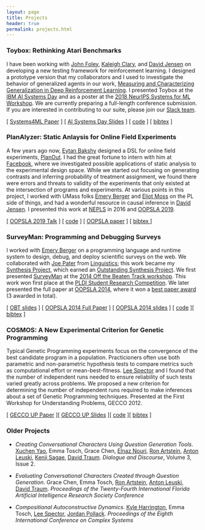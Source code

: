 ```yaml
---
layout: page
title: Projects
header: true
permalink: projects.html
---
```


### Toybox: Rethinking Atari Benchmarks

I have been working with [John Foley](http://jjfoley.me), [Kaleigh Clary](http://cs.umass.edu/~kclary), and [David Jensen](http://cs.umass.edu/~jensen) on developing a new testing framework for reinforcement learning. I designed a prototype version that my collaborators and I used to investigate the behavior of generalized agents in our work, [Measuring and Characterizing Generalization in Deep Reinforcement Learning](https://arxiv.org/pdf/1812.02868.pdf). I presented Toybox at the [IBM AI Systems Day](https://researcher.watson.ibm.com/researcher/view_group.php?id=9595) and as a poster at the [2018 NeurIPS Systems for ML Workshop](http://learningsys.org/nips18/acceptedpapers.html). We are currently preparing a full-length conference submission. If you are interested in contributing to our suite, please join our [Slack team](http://openthetoybox.slack.com).

[ <a href="https://arxiv.org/pdf/1812.02850.pdf">Systems4ML Paper</a> ] [ <a href="{{ base.url }}/2018-10-03-IBM-AI-Systems.pptx">AI Systems Day Slides</a> ] [ <a href="https://github.com/KDL-umass/Toybox">code</a> ] [ <a href="toybox.bib">bibtex</a> ]

### PlanAlyzer: Static Anlaysis for Online Field Experiments

A few years ago now, [Eytan Bakshy](https://eytan.github.io/) designed a DSL for online field experiments, [PlanOut](https://facebook.github.io/planout/). I had the great fortune to intern with him at [Facebook](https://research.fb.com/core-data-science/), where we investigated possible applications of static analysis to the experimental design space. While we started out focusing on generating contrasts and inferring probability of treatment assignment, we found there were errors and threats to validity of the experiments that only existed at the intersection of programs and experiments.  At various points in this project, I worked with UMass folks [Emery Berger](http://cs.umass.edu/~eberger) and [Eliot Moss](http://cs.umass.edu/~moss) on the PL side of things, and had a wonderful resource in causal inference in [David Jensen](http://cs.umass.edu/~jensen). I presented this work at [NEPLS](https://www.nepls.org/Events/29/) in 2016 and [OOPSLA 2019](https://2019.splashcon.org/program/program-splash-2019). 

[ <a href="https://www.youtube.com/watch?v=F0KdOOXKy1M&list=PLyrlk8Xaylp6enzqOraP0sSd5HzVq3DZ5&index=69&t=0s">OOPSLA 2019 Talk</a> ] [ <a href="https://github.com/KDL-umass/PlanAlyzer">code</a> ] [ <a href="https://github.com/KDL-umass/PlanAlyzer">OOPSLA paper</a> ] [ <a href=""> bibtex </a> ]

### SurveyMan: Programming and Debugging Surveys

I worked with [Emery Berger](http://www.cs.umass.edu/~emery) on a programming language and runtime system to design, debug, and deploy scientific surveys on the web. We collaborated with [Joe Pater](http://blogs.umass.edu/pater) from [Linguistics](http://www.umass.edu/linguist); this work became my [Synthesis Project](https://www.cs.umass.edu/grads/synthesis-and-ms-project), which earned an [Outstanding Synthesis Project](https://www.cs.umass.edu/oaa2015). We first presented [SurveyMan](http://surveyman.org) at the [2014 Off the Beaten Track workshop](http://popl-obt-2014.cs.brown.edu). This work won first place at the [PLDI Student Research Competition](https://www.cs.umass.edu/news/latest-news/pldi-2014-awards-emery-berger-and-plasma-students). We later presented the full paper at [OOPSLA 2014](http://2014.splashcon.org/program/program-splash2014), where it won a [best paper award](http://www.nsf.gov/news/news_summ.jsp?cntn_id=133191&org=NSF) (3 awarded in total).

[ <a href="papers/SurveyMan-OBT.m4v">OBT slides</a> ] [ <a href="http://dl.acm.org/citation.cfm?id=2660206">OOPSLA 2014 Full Paper</a> ] [ <a href="newpsla2014.pdf">OOPSLA 2014 slides</a> ] [ <a href="https://github.com/KDL-umass/PlanAlyzer">code</a> ][ <a href="surveyman.bib">bibtex</a> ]

### COSMOS: A New Experimental Criterion for Genetic Programming

Typical Genetic Programming experiments focus on the convergence of the best candidate program in a population. Practicioners often use both parametric and non-parametric hypothesis tests to compare metrics such as computational effort or mean-best-fitness. [Lee Spector](http://faculty.hampshire.edu/lspector/) and I found that the number of independent runs needed to ensure reliability of such tests varied greatly across problems. We proposed a new criterion for determining the number of independent runs required to make inferences about a set of Genetic Programming techniques. Presented at the First Workshop for Understanding Problems, GECCO 2012.

[ <a href="papers/cosmos_paper.pdf">GECCO UP Paper</a> ][ <a href="papers/cosmos_slides.pdf">GECCO UP Slides</a> ][ <a href="http://github.com/etosch/COSMOS.git">code</a> ][ <a href="cosmos.bib">bibtex</a> ]


### Older Projects

* _Creating Conversational Characters Using Question Generation Tools_.
[Xuchen Yao](http://cs.jhu.edu/~xuchen), Emma Tosch, Grace Chen, [Elnaz Nouri](http://www-scf.usc.edu/~enouri/), [Ron Artstein](http://ron.artstein.org), [Anton Leuski](http://people.ict.usc.edu/~leuski), [Kenji Sagae](http://people.ict.usc.edu/~sagae), [David Traum](http://people.ict.usc.edu/~traum). _Dialogue and Discourse_, Volume 3, Issue 2.

* _Evaluating Conversational Characters Created through Question Generation_.
Grace Chen, Emma Tosch, [Ron Artstein](http://ron.artstein.org), [Anton Leuski](http://people.ict.usc.edu/~leuski), [David Traum](http://people.ict.usc.edu/~traum/). _Proceedings of the Twenty-Fourth International Florida Artificial Intelligence Research Society Conference_

* _Compositional Autoconstructive Dynamics_.
[Kyle Harrington](http://kyleharrington.com), Emma Tosch, [Lee Spector](http://faculty.hampshire.edu/lspector/), [Jordan Pollack](http://pages.cs.brandeis.edu/~pollack). _Proceedings of the Eighth International Conference on Complex Systems_

